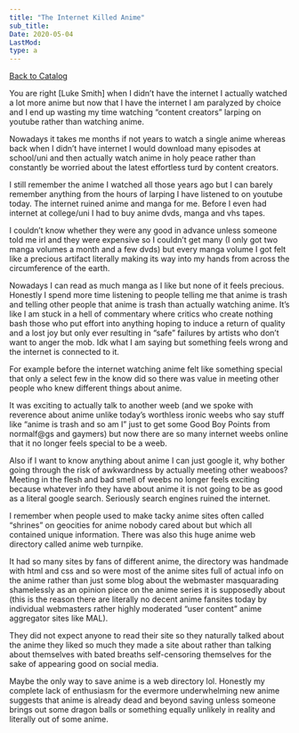 ```yaml
---
title: "The Internet Killed Anime"
sub_title:
Date: 2020-05-04
LastMod:
type: a
---
```


[Back to Catalog](https://otaking.xyz/index.html)

You are right [Luke Smith] when I didn’t have the internet I actually watched a lot more anime but now that I have the internet I am paralyzed by choice and I end up wasting my time watching “content creators” larping on youtube rather than watching anime.

Nowadays it takes me months if not years to watch a single anime whereas back when I didn’t have internet I would download many episodes at school/uni and then actually watch anime in holy peace rather than constantly be worried about the latest effortless turd by content creators.

I still remember the anime I watched all those years ago but I can barely remember anything from the hours of larping I have listened to on youtube today. The internet ruined anime and manga for me. Before I even had internet at college/uni I had to buy anime dvds, manga and vhs tapes.

I couldn’t know whether they were any good in advance unless someone told me irl and they were expensive so I couldn’t get many (I only got two manga volumes a month and a few dvds) but every manga volume I got felt like a precious artifact literally making its way into my hands from across the circumference of the earth.

Nowadays I can read as much manga as I like but none of it feels precious. Honestly I spend more time listening to people telling me that anime is trash and telling other people that anime is trash than actually watching anime. It’s like I am stuck in a hell of commentary where critics who create nothing bash those who put effort into anything hoping to induce a return of quality and a lost joy but only ever resulting in “safe” failures by artists who don’t want to anger the mob. Idk what I am saying but something feels wrong and the internet is connected to it.

For example before the internet watching anime felt like something special that only a select few in the know did so there was value in meeting other people who knew different things about anime.

It was exciting to actually talk to another weeb (and we spoke with reverence about anime unlike today’s worthless ironic weebs who say stuff like “anime is trash and so am I” just to get some Good Boy Points from normalf@gs and gaymers) but now there are so many internet weebs online that it no longer feels special to be a weeb.

Also if I want to know anything about anime I can just google it, why bother going through the risk of awkwardness by actually meeting other weaboos? Meeting in the flesh and bad smell of weebs no longer feels exciting because whatever info they have about anime it is not going to be as good as a literal google search. Seriously search engines ruined the internet.

I remember when people used to make tacky anime sites often called “shrines” on geocities for anime nobody cared about but which all contained unique information. There was also this huge anime web directory called anime web turnpike.

It had so many sites by fans of different anime, the directory was handmade with html and css and so were most of the anime sites full of actual info on the anime rather than just some blog about the webmaster masquarading shamelessly as an opinion piece on the anime series it is supposedly about (this is the reason there are literally no decent anime fansites today by individual webmasters rather highly moderated “user content” anime aggregator sites like MAL).

They did not expect anyone to read their site so they naturally talked about the anime they liked so much they made a site about rather than talking about themselves with bated breaths self-censoring themselves for the sake of appearing good on social media.

Maybe the only way to save anime is a web directory lol. Honestly my complete lack of enthusiasm for the evermore underwhelming new anime suggests that anime is already dead and beyond saving unless someone brings out some dragon balls or something equally unlikely in reality and literally out of some anime.
